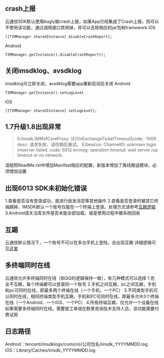 ## crash上报
云通信SDK默认使用bugly做crash上报，如果App已经集成了Crash上报，则可以不使用该功能，通过调用接口禁用掉，并可以去除相应的jar包和framework
iOS
```
[[TIMManager sharedInstance] disableCrashReport];
```
Android
```
TIMManager.getInstance().disableCrashReport();
```

## 关闭imsdklog、avsdklog
imsdklog可立即关闭，avsdklog需要app重新启动后关闭
Android
```
TIMManager.getInstance().setLogLevel
```
iOS
```
[[TIMManager sharedInstance] setLogLevel];
```
## 1.7升级1.8出现异常

> E/imsdk.IMMsfCoreProxy: [E]OnExchangeTicketTimeout|code: -1000 desc: 请求失败，请你稍后重试。
E/beacon: ChannelID: unknown
login imserver failed. code: 6012 errmsg: operation timeout: wait server rsp timeout or no network.

请按照ReadMe.txt中增加Manifest相应的配置，新版本增加了离线推送模块，必须增加设置

## 出现6013 SDK未初始化错误
1.查看是否没有登录成功，就进行收发消息等其他操作
2.查看是否登录时被其它终端踢掉，IMSDK默认一个账号仅能在一个终端上登录。处理方式请参考[互踢逻辑](/doc/product/269/初始化（Android%20SDK）#5-.E7.94.A8.E6.88.B7.E7.8A.B6.E6.80.81.E5.8F.98.E6.9B.B4.EF.BC.88.E4.BA.92.E8.B8.A2.EF.BC.89)
3.Android请关注库文件是否未能全部加载，或是使用过程中被系统回收

## 互踢
云通信默认情况下，一个账号不可以在多台手机上登陆，会出现互踢
详细逻辑可见[这里](/doc/product/269/初始化（Android%20SDK）#5-.E7.94.A8.E6.88.B7.E7.8A.B6.E6.80.81.E5.8F.98.E6.9B.B4.EF.BC.88.E4.BA.92.E8.B8.A2.EF.BC.89)

## 多终端同时在线
云通信允许多终端同时在线（和QQ的逻辑保持一致），有几种模式可以选择
1.完全不互踢，每个终端都可以登录同一个账号
2.手机之间互踢，pc之间互踢，手机和pc可同时在线，即最多两个终端在线（一个手机，一个PC）
3.不同类型手机可以同时在线，相同终端类型手机互踢，手机和PC可同时在线，即最多允许3个终端在线（一个Android、一个iOS、一个PC）
4.所有终端互踢，仅允许一个设备在线
如果需要多终端同时在线，需要提工单或在群里咨询技术支持人员，该功能需要付费试用

## 日志路径
Android：tencent/imsdklogs/com(cn)/公司包名/imsdk_YYYYMMDD.log
iOS：Library/Caches/imsdk_YYYYMMDD.log